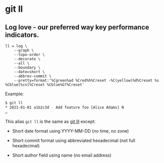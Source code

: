 # git ll

## Log love - our preferred way key performance indicators.

```gitconfig
ll = log \
    --graph \
    --topo-order \
    --decorate \
    --all \
    --boundary \
    --date=short \
    --abbrev-commit \
    --pretty=format:'%Cgreen%ad %Cred%h%Creset -%C(yellow)%d%Creset %s %Cblue[%cn]%Creset %Cblue%G?%Creset'
```

Example:

```sh
$ git ll
* 2021-01-01 a1b2c3d - Add feature foo [Alice Adams] N
…
```

This alias `git ll` is the same as [git lll](../git-lll) except:

  * Short date format using YYYY-MM-DD (no time, no zone)

  * Short commit format using abbreviated hexadecimal (not full hexadecimal)

  * Short author field using name (no email address)
